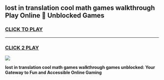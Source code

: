 
## lost in translation cool math games walkthrough Play Online 👋 Unblocked Games
<h3>
<a href="https://news.freeplayer.one?title=lost_in_translation_cool_math_games_walkthrough&ref=17CMG">CLICK TO PLAY</a></h3>
<hr>

<h3>
<a href="https://news.freeplayer.one?title=lost_in_translation_cool_math_games_walkthrough&ref=17CMG">CLICK 2 PLAY</a>
  
</h3>

<a href="https://news.freeplayer.one?title=lost_in_translation_cool_math_games_walkthrough&ref=17CMG/"><img src="https://clearcache.store/games.png"></a>


**lost in translation cool math games walkthrough games unblocked: Your Gateway to Fun and Accessible Online Gaming**
